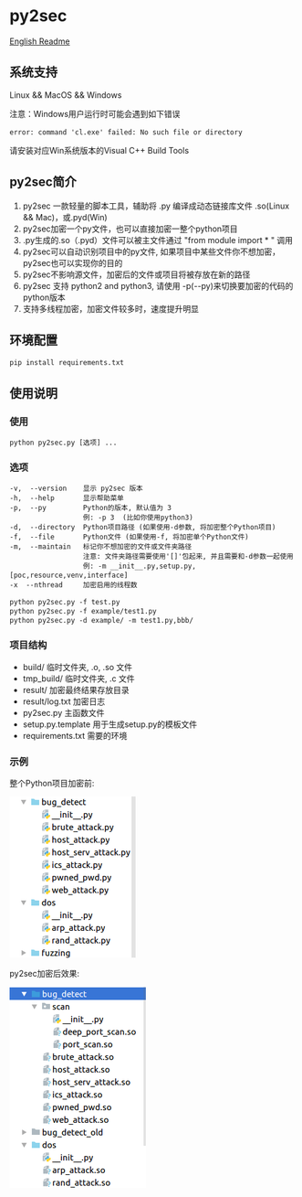 # py2sec

[English Readme](https://github.com/cckuailong/py2sec/blob/master/README_en.md)

## 系统支持

Linux && MacOS && Windows

注意：Windows用户运行时可能会遇到如下错误

```
error: command 'cl.exe' failed: No such file or directory
```

请安装对应Win系统版本的Visual C++ Build Tools

## py2sec简介

1. py2sec 一款轻量的脚本工具，辅助将 .py 编译成动态链接库文件 .so(Linux && Mac)，或.pyd(Win)
2. py2sec加密一个py文件，也可以直接加密一整个python项目
3. .py生成的.so（.pyd）文件可以被主文件通过 "from module import * " 调用
4. py2sec可以自动识别项目中的py文件, 如果项目中某些文件你不想加密，py2sec也可以实现你的目的
5. py2sec不影响源文件，加密后的文件或项目将被存放在新的路径
6. py2sec 支持 python2 and python3, 请使用 -p(--py)来切换要加密的代码的python版本
7. 支持多线程加密，加密文件较多时，速度提升明显

## 环境配置

```
pip install requirements.txt
```

## 使用说明

### 使用

```
python py2sec.py [选项] ...
```

### 选项

```
-v,  --version    显示 py2sec 版本
-h,  --help       显示帮助菜单
-p,  --py         Python的版本, 默认值为 3
                  例: -p 3  (比如你使用python3)
-d,  --directory  Python项目路径 (如果使用-d参数, 将加密整个Python项目)
-f,  --file       Python文件 (如果使用-f, 将加密单个Python文件)
-m,  --maintain   标记你不想加密的文件或文件夹路径
                  注意: 文件夹路径需要使用'[]'包起来, 并且需要和-d参数一起使用 
                  例: -m __init__.py,setup.py,[poc,resource,venv,interface]
-x  --nthread     加密启用的线程数
```

```
python py2sec.py -f test.py
python py2sec.py -f example/test1.py
python py2sec.py -d example/ -m test1.py,bbb/
```

### 项目结构

- build/              临时文件夹, .o, .so 文件
- tmp_build/          临时文件夹, .c 文件
- result/             加密最终结果存放目录
- result/log.txt      加密日志
- py2sec.py           主函数文件
- setup.py.template   用于生成setup.py的模板文件
- requirements.txt    需要的环境

### 示例

整个Python项目加密前:

![demo1](img/1.png)

py2sec加密后效果:

![demo2](img/2.png)
